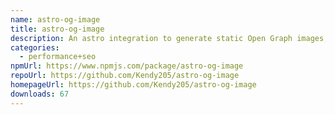 ```yaml
---
name: astro-og-image
title: astro-og-image
description: An astro integration to generate static Open Graph images, at build time
categories:
  - performance+seo
npmUrl: https://www.npmjs.com/package/astro-og-image
repoUrl: https://github.com/Kendy205/astro-og-image
homepageUrl: https://github.com/Kendy205/astro-og-image
downloads: 67
---
```

